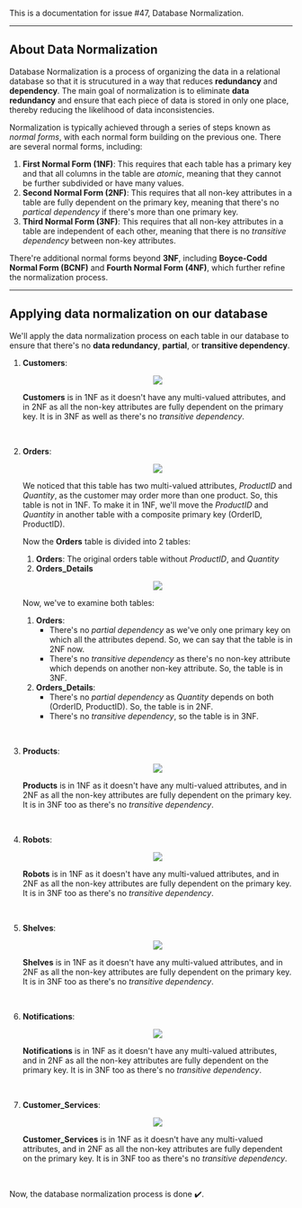 This is a documentation for issue #47, Database Normalization.

<hr>

## About Data Normalization ##

Database Normalization is a process of organizing the data in a relational database so that it is strucutured in a way that reduces __redundancy__ and __dependency__. The main goal of normalization is to eliminate __data redundancy__ and ensure that each piece of data is stored in only one place, thereby reducing the likelihood of data inconsistencies.

Normalization is typically achieved through a series of steps known as _normal forms_, with each normal form building on the previous one. There are several normal forms, including:
1. __First Normal Form (1NF)__: This requires that each table has a primary key and that all columns in the table are _atomic_, meaning that they cannot be further subdivided or have many values.
2. __Second Normal Form (2NF)__: This requires that all non-key attributes in a table are fully dependent on the primary key, meaning that there's no _partical dependency_ if there's more than one primary key.
3. __Third Normal Form (3NF)__: This requires that all non-key attributes in a table are independent of each other, meaning that there is no _transitive dependency_ between non-key attributes.

There're additional normal forms beyond __3NF__, including __Boyce-Codd Normal Form (BCNF)__ and __Fourth Normal Form (4NF)__, which further refine the normalization process.

<hr>

## Applying data normalization on our database ##

We'll apply the data normalization process on each table in our database to ensure that there's no __data redundancy__, __partial__, or __transitive dependency__.

1. __Customers__:

   <p align="center">
   <img src="https://user-images.githubusercontent.com/70551007/232258468-099d14aa-770d-4e0d-a381-d95b12f2aa9c.png">
   </p>

   __Customers__ is in 1NF as it doesn't have any multi-valued attributes, and in 2NF as all the non-key attributes are fully dependent on the primary key. It is in 3NF as well as there's no _transitive dependency_.

<br>

2. __Orders__:
   
   <p align="center">
   <img src="https://user-images.githubusercontent.com/70551007/232258485-8ed6210e-e0ad-4841-9772-52e542888e1c.png">
   </p>

   We noticed that this table has two multi-valued attributes, _ProductID_ and _Quantity_, as the customer may order more than one product.
   So, this table is not in 1NF. To make it in 1NF, we'll move the _ProductID_ and _Quantity_ in another table with a composite primary key (OrderID, ProductID).

   Now the __Orders__ table is divided into 2 tables:
   1. __Orders__: The original orders table without _ProductID_, and _Quantity_
   2. __Orders_Details__

   <p align="center">
   <img src="https://user-images.githubusercontent.com/70551007/232258502-e7c9ed07-f88f-405c-86ae-52db66fd02d5.png">
   </p>

   Now, we've to examine both tables:
   1. __Orders__:
      - There's no _partial dependency_ as we've only one primary key on which all the attributes depend. So, we can say that the table is in 2NF now.         
      - There's no _transitive dependency_ as there's no non-key attribute which depends on another non-key attribute. So, the table is in 3NF.
   2. __Orders_Details__:
      - There's no _partial dependency_ as _Quantity_ depends on both (OrderID, ProductID). So, the table is in 2NF.
      - There's no _transitive dependency_, so the table is in 3NF.

<br>

3. __Products__:
      
   <p align="center">
   <img src="https://user-images.githubusercontent.com/70551007/232258519-eaefd40d-e380-430c-a4de-5b7c3fdc7369.png">
   </p>

   __Products__ is in 1NF as it doesn't have any multi-valued attributes, and in 2NF as all the non-key attributes are fully dependent on the primary key. It is in 3NF too as there's no _transitive dependency_.

<br>

4. __Robots__:
   
   <p align="center">
   <img src="https://user-images.githubusercontent.com/70551007/232258532-dbf38007-6b85-44a8-bfde-526cabb22286.png">
   </p>

   __Robots__ is in 1NF as it doesn't have any multi-valued attributes, and in 2NF as all the non-key attributes are fully dependent on the primary key. It is in 3NF too as there's no _transitive dependency_.

<br>

5. __Shelves__:

   <p align="center">
   <img src="https://user-images.githubusercontent.com/70551007/232258537-6a342988-497f-4d46-9ca2-54c3a62afc3f.png">
   </p>

   __Shelves__ is in 1NF as it doesn't have any multi-valued attributes, and in 2NF as all the non-key attributes are fully dependent on the primary key. It is in 3NF too as there's no _transitive dependency_.

<br>

6. __Notifications__:
   
   <p align="center">
   <img src="https://user-images.githubusercontent.com/70551007/232258545-e6bfe7aa-89ef-4636-953b-71954eeb5ff9.png">
   </p>

   __Notifications__ is in 1NF as it doesn't have any multi-valued attributes, and in 2NF as all the non-key attributes are fully dependent on the primary key. It is in 3NF too as there's no _transitive dependency_.

<br>

7. __Customer_Services__:
   
   <p align="center">
   <img src="https://user-images.githubusercontent.com/70551007/232258555-e6788a51-ef3f-4e41-9016-240eda2bbe77.png">
   </p>

   __Customer_Services__ is in 1NF as it doesn't have any multi-valued attributes, and in 2NF as all the non-key attributes are fully dependent on the primary key. It is in 3NF too as there's no _transitive dependency_.

<br>

Now, the database normalization process is done :heavy_check_mark:.
